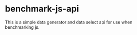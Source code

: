 # benchmark-js-api

This is a simple data generator and data select api for use when benchmarking js.